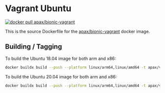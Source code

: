 # Vagrant Ubuntu

[![docker pull apax/bionic-vagrant](https://img.shields.io/badge/dockerhub-image-blue.svg?logo=Docker)](https://hub.docker.com/repository/docker/apax/bionic-vagrant)

This is the source Dockerfile for the [apax/bionic-vagrant](https://hub.docker.com/repository/docker/apax/bionic-vagrant) docker image.

## Building / Tagging
To build the Ubuntu 18.04 image for both arm and x86:

```bash
docker buildx build --push --platform linux/arm64,linux/amd64 -t apax/vagrant-ubuntu:18.04 -f Dockerfile.bionic .
```


To build the Ubuntu 20.04 image for both arm and x86:

```bash
docker buildx build --push --platform linux/arm64,linux/amd64 -t apax/vagrant-ubuntu:20.04 -f Dockerfile.focal .
```